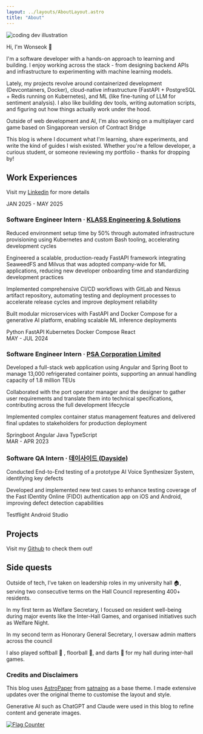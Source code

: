 ```yaml
---
layout: ../layouts/AboutLayout.astro
title: "About"
---
```


<div>
  <Image src="/assets/notion-face-portrait.png" class="sm:w-1/2 mx-auto rounded-2xl" alt="coding dev illustration">
</div>

Hi, I'm Wonseok 👋

I'm a software developer with a hands-on approach to learning and building. I enjoy working across the stack \- from designing backend APIs and infrastructure to experimenting with machine learning models.

Lately, my projects revolve around containerized development (Devcontainers, Docker), cloud-native infrastructure (FastAPI + PostgreSQL + Redis running on Kubernetes), and ML (like fine-tuning of LLM for sentiment analysis). I also like building dev tools, writing automation scripts, and figuring out how things actually work under the hood.

Outside of web development and AI, I'm also working on a multiplayer card game based on Singaporean version of Contract Bridge 

This blog is where I document what I'm learning, share experiments, and write the kind of guides I wish existed. Whether you're a fellow developer, a curious student, or someone reviewing my portfolio \- thanks for dropping by!

## Work Experiences

Visit my [Linkedin](https://www.linkedin.com/in/wonseoklee7/) for more details

<div class="space-y-16">
  <div class="experience">
    <div class="grid grid-cols-1 sm:grid-cols-[180px_1fr] gap-2 sm:gap-8 items-baseline">
      <div class="text-gray-500 dark:text-gray-400 text-base">JAN 2025 - MAY 2025</div>
      <div>
        <div class="flex items-center gap-1">
          <h3 class="font-medium text-lg">Software Engineer Intern · <a href="https://klasses.com.sg/" class="hover:text-accent" target="_blank" rel="noopener noreferrer">KLASS Engineering & Solutions</a></h3>
        </div>
        <p class="mt-3 text-gray-600 dark:text-gray-300">
          Reduced environment setup time by 50% through automated infrastructure provisioning using Kubernetes and custom Bash tooling, accelerating development cycles
        </p>
        <p class="mt-3 text-gray-600 dark:text-gray-300">
          Engineered a scalable, production-ready FastAPI framework integrating SeaweedFS and Milvus that was adopted company-wide for ML applications, reducing new developer onboarding time and standardizing development practices
        </p>
        <p class="mt-3 text-gray-600 dark:text-gray-300">
          Implemented comprehensive CI/CD workflows with GitLab and Nexus artifact repository, automating testing and deployment processes to accelerate release cycles and improve deployment reliability
        </p>
        <p class="mt-3 text-gray-600 dark:text-gray-300">
          Built modular microservices with FastAPI and Docker Compose for a generative AI platform, enabling scalable ML inference deployments
        </p>
        <div class="mt-3 flex flex-wrap gap-2">
          <span class="inline-flex items-center rounded-full bg-[#E8F2FF] px-3 py-0.5 text-sm text-[#0066CC] dark:bg-accent/10 dark:text-accent">Python</span>
          <span class="inline-flex items-center rounded-full bg-[#E8F2FF] px-3 py-0.5 text-sm text-[#0066CC] dark:bg-accent/10 dark:text-accent">FastAPI</span>
          <span class="inline-flex items-center rounded-full bg-[#E8F2FF] px-3 py-0.5 text-sm text-[#0066CC] dark:bg-accent/10 dark:text-accent">Kubernetes</span>
          <span class="inline-flex items-center rounded-full bg-[#E8F2FF] px-3 py-0.5 text-sm text-[#0066CC] dark:bg-accent/10 dark:text-accent">Docker Compose</span>
          <span class="inline-flex items-center rounded-full bg-[#E8F2FF] px-3 py-0.5 text-sm text-[#0066CC] dark:bg-accent/10 dark:text-accent">React</span>
        </div>
      </div>
    </div>
  </div>

  <div class="experience">
    <div class="grid grid-cols-1 sm:grid-cols-[180px_1fr] gap-2 sm:gap-8 items-baseline">
      <div class="text-gray-500 dark:text-gray-400 text-base">MAY - JUL 2024</div>
      <div>
        <div class="flex items-center gap-1">
          <h3 class="font-medium text-lg">Software Engineer Intern · <a href="https://www.globalpsa.com/" class="hover:text-accent" target="_blank" rel="noopener noreferrer">PSA Corporation Limited</a></h3>
        </div>
        <p class="mt-3 text-gray-600 dark:text-gray-300">
          Developed a full-stack web application using Angular and Spring Boot to manage 13,000 refrigerated container points, supporting an annual handling capacity of 1.8 million TEUs
        </p>
        <p class="mt-3 text-gray-600 dark:text-gray-300">
          Collaborated with the port operator manager and the designer to gather user requirements and translate them into technical specifications, contributing across the full development lifecycle
        </p>
        <p class="mt-3 text-gray-600 dark:text-gray-300">
          Implemented complex container status management features and delivered final updates to stakeholders for production deployment
        </p>
        <div class="mt-3 flex flex-wrap gap-2">
          <span class="inline-flex items-center rounded-full bg-[#E8F2FF] px-3 py-0.5 text-sm text-[#0066CC] dark:bg-accent/10 dark:text-accent">Springboot</span>
          <span class="inline-flex items-center rounded-full bg-[#E8F2FF] px-3 py-0.5 text-sm text-[#0066CC] dark:bg-accent/10 dark:text-accent">Angular</span>
          <span class="inline-flex items-center rounded-full bg-[#E8F2FF] px-3 py-0.5 text-sm text-[#0066CC] dark:bg-accent/10 dark:text-accent">Java</span>
          <span class="inline-flex items-center rounded-full bg-[#E8F2FF] px-3 py-0.5 text-sm text-[#0066CC] dark:bg-accent/10 dark:text-accent">TypeScript</span>
        </div>
      </div>
    </div>
  </div>

  <div class="experience">
    <div class="grid grid-cols-1 sm:grid-cols-[180px_1fr] gap-2 sm:gap-8 items-baseline">
      <div class="text-gray-500 dark:text-gray-400 text-base">MAR - APR 2023</div>
      <div>
        <div class="flex items-center gap-1">
          <h3 class="font-medium text-lg">Software QA Intern · <a href="https://www.dayside.co.kr/homepage/html/pc/main.html" class="hover:text-accent" target="_blank" rel="noopener noreferrer">데이사이드 (Dayside)</a></h3>
        </div>
        <p class="mt-3 text-gray-600 dark:text-gray-300">
          Conducted End-to-End testing of a prototype AI Voice Synthesizer System, identifying key defects
        </p>
        <p class="mt-3 text-gray-600 dark:text-gray-300">
          Developed and implemented new test cases to enhance testing coverage of the Fast IDentity Online (FIDO) authentication app on iOS and Android, improving defect detection capabilities
        </p>
        <div class="mt-3 flex flex-wrap gap-2">
          <span class="inline-flex items-center rounded-full bg-[#E8F2FF] px-3 py-0.5 text-sm text-[#0066CC] dark:bg-accent/10 dark:text-accent">Testflight</span>
          <span class="inline-flex items-center rounded-full bg-[#E8F2FF] px-3 py-0.5 text-sm text-[#0066CC] dark:bg-accent/10 dark:text-accent">Android Studio</span>
        </div>
      </div>
    </div>
  </div>
</div>

## Projects

Visit my [Github](https://github.com/wsklee) to check them out!

## Side quests
Outside of tech, I’ve taken on leadership roles in my university hall 🏠, serving two consecutive terms on the Hall Council representing 400+ residents.

In my first term as Welfare Secretary, I focused on resident well-being during major events like the Inter-Hall Games, and organised initiatives such as Welfare Night.

In my second term as Honorary General Secretary, I oversaw admin matters across the council

I also played softball 🥎 , floorball 🏑, and darts 🎯 for my hall during inter-hall games.

### Credits and Disclaimers
This blog uses [AstroPaper](https://astro-paper.pages.dev/) from [satnaing](https://github.com/satnaing) as a base theme. I made extensive updates over the original theme to customise the layout and style.

Generative AI such as ChatGPT and Claude were used in this blog to refine content and generate images.

<a href="https://info.flagcounter.com/DE4B"><img src="https://s01.flagcounter.com/count2/DE4B/bg_FFFFFF/txt_000000/border_CCCCCC/columns_2/maxflags_10/viewers_0/labels_0/pageviews_1/flags_0/percent_0/" alt="Flag Counter"></a>